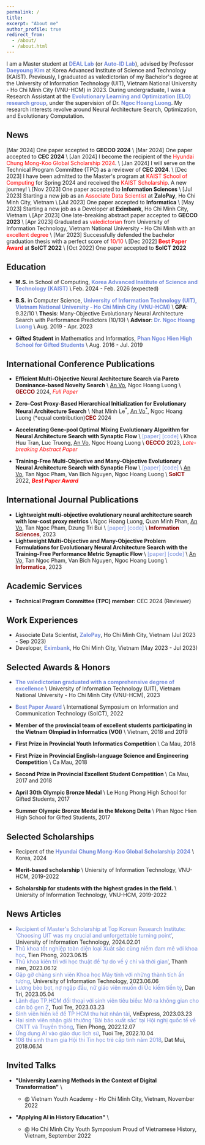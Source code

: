```yaml
---
permalink: /
title: 
excerpt: "About me"
author_profile: true
redirect_from: 
  - /about/
  - /about.html
---
```


I am a Master student at <a href="https://www.resl.kaist.ac.kr/home" style="color: #7289da; text-decoration: none;">**DEAL Lab**</a> (or <a href="https://autoidlab.kaist.ac.kr/index.html" style="color: #7289da; text-decoration: none;">**Auto-ID Lab**</a>), advised by Professor <a href="https://www.resl.kaist.ac.kr/members/director" style="color: #7289da; text-decoration: none;">**Daeyoung Kim**</a> at Korea Advanced Institute of Science and Technology (KAIST). Previously, I graduated as valedictorian of my Bachelor's degree at the University of Information Technology (UIT), Vietnam National University - Ho Chi Minh City (VNU-HCM) in 2023. During undergraduate, I was a Research Assistant at the <a href="https://sites.google.com/view/evolve-learn-optimize" style="color: #7289da; text-decoration:none">**Evolutionary Learning and Optimization (ELO) research group**</a>, under the supervision of Dr. <a href="https://sites.google.com/view/hoangluong" style="color: #7289da; text-decoration: none;">**Ngoc Hoang Luong**</a>. My research interests revolve around Neural Architecture Search, Optimization, and Evolutionary Computation.

## News
[Mar 2024] One paper accepted to **GECCO 2024** \\
[Mar 2024] One paper accepted to **CEC 2024** \\
[Jan 2024] I become the recipient of the <span style="color:red">Hyundai Chung Mong-Koo Global Scholarship 2024</span>. \\
[Jan 2024] I will serve on the Technical Program Committee (TPC) as a reviewer of **CEC 2024**. \\
[Dec 2023] I have been admitted to the Master's program at <span style="color:red">KAIST School of Computing</span> for Spring 2024 and received the <span style="color:red">KAIST Scholarship</span>. A new journey! \\
[Nov 2023] One paper accepted to **Information Sciences** \\
[Jul 2023] Starting a new job as an <span style="color:red">Associate Data Scientist</span> at **ZaloPay**, Ho Chi Minh City, Vietnam \\
[Jul 2023] One paper accepted to **Informatica** \\
[May 2023] Starting a new job as a Developer at **Eximbank**, Ho Chi Minh City, Vietnam \\
[Apr 2023] One late-breaking abstract paper accepted to **GECCO 2023** \\
[Apr 2023] Graduated as <span style="color:red">valedictorian</span> from University of Information Technology, Vietnam National University - Ho Chi Minh with an <span style="color:red">excellent degree</span> \\
[Mar 2023] Successfully defended the bachelor graduation thesis with a perfect score of <span style="color:red">10/10</span> \\
[Dec 2022] <a href="https://dl.acm.org/doi/10.1145/3568562.3568569" style="color: #7289da; text-decoration: none;"><span style="color:red">**Best Paper Award**</span></a> at **SoICT 2022** \\
[Oct 2022] One paper accepted to **SoICT 2022**

## Education
- **M.S.** in School of Computing, <a href="https://www.kaist.ac.kr/en/" style="color: #7289da; text-decoration: none;">**Korea Advanced Institute of Science and Technology (KAIST)**</a> \\
Feb. 2024 - Feb. 2026 (expected)
- **B.S.** in Computer Science, <a href="https://en.uit.edu.vn/" style="color: #7289da; text-decoration: none;">**University of Information Technology (UIT), Vietnam National University - Ho Chi Minh City (VNU-HCM)**</a> \\
**GPA**: 9.32/10 \\
**Thesis**: Many-Objective Evolutionary Neural Architecture Search with Performance Predictors (10/10) \\
**Advisor**: <a href="https://sites.google.com/view/hoangluong" style="color: #7289da; text-decoration: none;">**Dr. Ngoc Hoang Luong**</a> \\
Aug. 2019 - Apr. 2023

- **Gifted Student** in Mathematics and Informatics, <a href="https://thpt-chuyenphanngochien.edu.vn" style="color: #7289da; text-decoration: none;">**Phan Ngoc Hien High School for Gifted Students**</a> \\
Aug. 2016 - Jul. 2019

## International Conference Publications
- **Efficient Multi-Objective Neural Architecture Search via Pareto Dominance-based Novelty Search** \\
<u>An Vo</u>, Ngoc Hoang Luong \\
<a href="https://gecco-2024.sigevo.org/HomePage" style="color:darkred; text-decoration: none;">**GECCO**</a> 2024, <span style="color:red">_Full Paper_</span> 

- **Zero-Cost Proxy-Based Hierarchical Initialization for Evolutionary Neural Architecture Search** \\
Nhat Minh Le<sup>\*</sup>, <u>An Vo<sup>\*</sup></u>, Ngoc Hoang Luong (\*equal contribution)<a href="https://2024.ieeewcci.org/" style="color:darkred; text-decoration: none;">**CEC**</a> 2024

- **Accelerating Gene-pool Optimal Mixing Evolutionary Algorithm for Neural Architecture Search with Synaptic Flow** \\
<a href="https://doi.org/10.1145/3583133.3596438" style="color: #7289da; text-decoration: none;">[paper]</a> 
<a href="https://github.com/ELO-Lab/SF-GOMENAS" style="color: #7289da; text-decoration: none;">[code]</a> \\
Khoa Huu Tran, Luc Truong, <u>An Vo</u>, Ngoc Hoang Luong \\
<a href="https://gecco-2023.sigevo.org/HomePage" style="color:darkred; text-decoration: none;">**GECCO**</a> 2023, <span style="color:red">_Late-breaking Abstract Paper_</span> 

- **Training-Free Multi-Objective and Many-Objective Evolutionary Neural Architecture Search with Synaptic Flow** \\
<a href="https://doi.org/10.1145/3568562.3568569" style="color: #7289da; text-decoration: none;">[paper]</a> 
<a href="https://github.com/ELO-Lab/TF-MaOENAS" style="color: #7289da; text-decoration: none;">[code]</a> \\
<u>An Vo</u>, Tan Ngoc Pham, Van Bich Nguyen, Ngoc Hoang Luong \\
<a href="https://soict.org/2022" style="color:darkred; text-decoration: none;">**SoICT**</a> 2022, <span style="color:red">_**Best Paper Award**_</span>

## International Journal Publications
- **Lightweight multi-objective evolutionary neural architecture search with low-cost proxy metrics** \\
Ngoc Hoang Luong, Quan Minh Phan, <u>An Vo</u>, Tan Ngoc Pham, Dzung Tri Bui \\
<a href="https://doi.org/10.1016/j.ins.2023.119856" style="color: #7289da; text-decoration: none;">[paper]</a> 
<a href="https://github.com/ELO-Lab/E-TF-MOENAS" style="color: #7289da; text-decoration: none;">[code]</a> \\
<a href="https://www.sciencedirect.com/journal/information-sciences" style="color:darkred; text-decoration: none;">**Information Sciences**</a>, 2023
- **Lightweight Multi-Objective and Many-Objective Problem Formulations for Evolutionary Neural Architecture Search with the Training-Free Performance Metric Synaptic Flow** \\
<a href="https://doi.org/10.31449/inf.v47i3.4736" style="color: #7289da; text-decoration: none;">[paper]</a> 
<a href="https://github.com/ELO-Lab/TF-MaOENAS" style="color: #7289da; text-decoration: none;">[code]</a> \\
<u>An Vo</u>, Tan Ngoc Pham, Van Bich Nguyen, Ngoc Hoang Luong \\
<a href="https://www.informatica.si/index.php/informatica" style="color:darkred; text-decoration: none;">**Informatica**</a>, 2023

## Academic Services
- **Technical Program Committee (TPC) member**: CEC 2024 (Reviewer) 

## Work Experiences
- Associate Data Scientist, <a href="https://zalopay.vn/" style="color: #7289da; text-decoration: none;">**ZaloPay**</a>, Ho Chi Minh City, Vietnam (Jul 2023 - Sep 2023)  
- Developer, <a href="https://eximbank.com.vn/en_GB/" style="color: #7289da; text-decoration: none;">**Eximbank**</a>, Ho Chi Minh City, Vietnam (May 2023 - Jul 2023)  

## Selected Awards & Honors
- <a href="" style="color: #7289da; text-decoration: none;">**The valedictorian graduated with a comprehensive degree of excellence** </a> \\
University of Information Technology (UIT), Vietnam National University - Ho Chi Minh City (VNU-HCM), 2023

- <a href="https://soict.org/2022/" style="color: #7289da; text-decoration: none;">**Best Paper Award**</a> \\
International Symposium on Information and Communication Technology (SoICT), 2022

- **Member of the provincial team of excellent students participating in the Vietnam Olmpiad in Informatics (VOI)** \\
Vietnam, 2018 and 2019

- **First Prize in Provincial Youth Informatics Competition** \\
Ca Mau, 2018

- **First Prize in Provincial English-language Science and Engineering Competition** \\
Ca Mau, 2018

- **Second Prize in Provincial Excellent Student Competition** \\
Ca Mau, 2017 and 2018

- **April 30th Olympic Bronze Medal** \\
Le Hong Phong High School for Gifted Students, 2017

- **Summer Olympic Bronze Medal in the Mekong Delta** \\
Phan Ngoc Hien High School for Gifted Students, 2017

## Selected Scholarships
- Recipent of the <a href="https://www.cmkfoundation-scholarship.org/GlobalScholarship?language=en" style="color: #7289da; text-decoration: none;">**Hyundai Chung Mong-Koo Global Scholarship 2024** </a> \\
Korea, 2024

- **Merit-based scholarship** \\
Uniersity of Information Technology, VNU-HCM, 2019-2022

- **Scholarship for students with the highest grades in the field.** \\
Uniersity of Information Technology, VNU-HCM, 2019-2022


## News Articles
- <a href="https://en.uit.edu.vn/recipient-masters-scholarship-top-korean-research-institute-choosing-uit-was-my-crucial-and-unforgettable-turning-point
" style="color: #7289da; text-decoration: none;">Recipient of Master's Scholarship at Top Korean Research Institute: 'Choosing UIT was my crucial and unforgettable turning point'</a>, University of Information Technology, 2024.02.01
- <a href="https://svvn.tienphong.vn/thu-khoa-tot-nghiep-toan-dien-loai-xuat-sac-cung-niem-dam-me-voi-khoa-hoc-post1543034.tpo?fbclid=IwAR12YpAuBQ_mG2txcYcMoHBqhsHi0cOUCH-x0BCOaL2MMeRZB85n5ylAoXo" style="color: #7289da; text-decoration: none;">Thủ khoa tốt nghiệp toàn diện loại Xuất sắc cùng niềm đam mê với khoa học</a>, Tien Phong, 2023.06.15
- <a href="https://thanhnien.vn/thu-khoa-kien-tri-voi-hoc-thuat-de-tu-do-ve-y-chi-va-thoi-gian-185230610152845327.htm?fbclid=IwAR1zU1tDimaD166xkvsVXeD3yqfIbbYBfqAOOOKvy8PoOaAky3_aKOcCQw4" style="color: #7289da; text-decoration: none;">Thủ khoa kiên trì với học thuật để ‘tự do về ý chí và thời gian’</a>, Thanh nien, 2023.06.12
- <a href="https://www.uit.edu.vn/gap-go-chang-sinh-vien-khoa-hoc-may-tinh-voi-nhung-thanh-tich-tuong" style="color: #7289da; text-decoration: none;">Gặp gỡ chàng sinh viên Khoa học Máy tính với những thành tích ấn tượng</a>, University of Information Technology, 2023.06.06
- <a href="https://dantri.com.vn/lao-dong-viec-lam/luong-beo-bot-no-ngap-dau-nu-giao-vien-muon-di-uc-kiem-tien-ty-20230404232411805.htm" style="color: #7289da; text-decoration: none;">Lương bèo bọt, nợ ngập đầu, nữ giáo viên muốn đi Úc kiếm tiền tỷ</a>, Dan Tri, 2023.05.04
- <a href="https://tuoitre.vn/lanh-dao-tp-hcm-doi-thoai-voi-sinh-vien-tieu-bieu-mo-ra-khong-gian-cho-can-bo-gen-z-20230322202149374.htm" style="color: #7289da; text-decoration: none;">Lãnh đạo TP.HCM đối thoại với sinh viên tiêu biểu: Mở ra không gian cho cán bộ gen Z</a>, Tuoi Tre, 2023.03.23
- <a href="https://vnexpress.net/sinh-vien-hien-ke-de-tp-hcm-thu-hut-nhan-tai-4584871.html" style="color: #7289da; text-decoration: none;">Sinh viên hiến kế để TP HCM thu hút nhân tài</a>, VnExpress, 2023.03.23
- <a href="https://svvn.tienphong.vn/hai-sinh-vien-nhan-giai-thuong-bai-bao-xuat-sac-tai-hoi-nghi-quoc-te-ve-cntt-va-truyen-thong-post1493044.tpo" style="color: #7289da; text-decoration: none;">Hai sinh viên nhận giải thưởng 'Bài báo xuất sắc' tại Hội nghị quốc tế về CNTT và Truyền thông</a>, Tien Phong, 2022.12.07
- <a href="https://tuoitre.vn/ung-dung-ai-vao-giao-duc-lich-su-20221004093302994.htm" style="color: #7289da; text-decoration: none;">Ứng dụng AI vào giáo dục lịch sử</a>, Tuoi Tre, 2022.10.04
- <a href="https://baoanhdatmui.vn/108-thi-sinh-tham-gia-hoi-thi-tin-hoc-tre-cap-tinh-nam-2018.html" style="color: #7289da; text-decoration: none;">108 thí sinh tham gia Hội thi Tin học trẻ cấp tỉnh năm 2018</a>, Dat Mui, 2018.06.14


## Invited Talks
- **"University Learning Methods in the Context of Digital Transformation"** \\
  - @ Vietnam Youth Academy - Ho Chi Minh City, Vietnam, November 2022

- **"Applying AI in History Education"** \\
  - @ Ho Chi Minh City Youth Symposium Proud of Vietnamese History, Vietnam, September 2022
